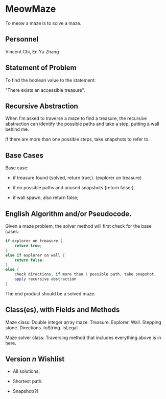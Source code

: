 # MeowMaze
  To meow a maze is to solve a maze.
## Personnel
  Vincent Chi, En Yu Zhang
## Statement of Problem
  To find the boolean value to the statement:
  
  "There exists an accessible treasure".
## Recursive Abstraction
  When I'm asked to traverse a maze to find a treasure, the recursive abstraction can identify the possible paths and take a step, putting a wall behind me.
  
  If there are more than one possible steps, take snapshots to refer to.
## Base Cases
  Base case:
  
  - if treasure found {solved, return true;}. (explorer on treasure)
  
  - if no possible paths and unused snapshots {return false;}.
  
  - if wall spawn, also return false;
## English Algorithm and/or Pseudocode.
Given a maze problem, the solver method will first check for the base cases:

```java
if explorer on treasure {
    return true;
}
else if explorer on wall {
    return false;
}
else {
    check directions, if more than 1 possible path, take snapshot.
    apply recursive abstraction
}
```

  The end product should be a solved maze.
  
## Class(es), with Fields and Methods
  Maze class: Double integer array maze. Treasure. Explorer. Wall. Stepping stone. Directions. toString. isLegal
  
  Maze solver class: Traversing method that includes everything above is in here.

## Version *n* Wishlist
  - All solutions.
  
  - Shortest path.

  - Snapshot(?)
